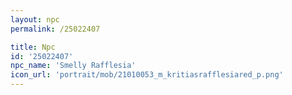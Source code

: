 ```yaml
---
layout: npc
permalink: /25022407

title: Npc
id: '25022407'
npc_name: 'Smelly Rafflesia'
icon_url: 'portrait/mob/21010053_m_kritiasrafflesiared_p.png'
---
```

